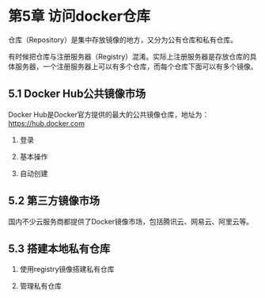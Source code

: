 # 第5章 访问docker仓库

仓库（Repository）是集中存放镜像的地方，又分为公有仓库和私有仓库。

有时候把仓库与注册服务器（Registry）混淆。实际上注册服务器是存放仓库的具体服务器，一个注册服务器上可以有多个仓库，而每个仓库下面可以有多个镜像。

## 5.1 Docker Hub公共镜像市场

Docker Hub是Docker官方提供的最大的公共镜像仓库，地址为：https://hub.docker.com

1. 登录

2. 基本操作

3. 自动创建

## 5.2 第三方镜像市场

国内不少云服务商都提供了Docker镜像市场，包括腾讯云、网易云、阿里云等。

## 5.3 搭建本地私有仓库

1. 使用registry镜像搭建私有仓库

2. 管理私有仓库
